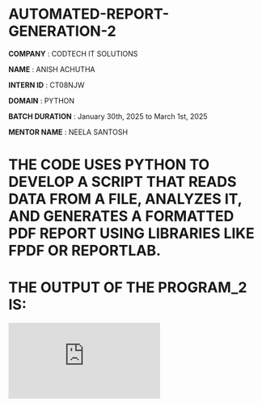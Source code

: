 # AUTOMATED-REPORT-GENERATION-2

**COMPANY** : CODTECH IT SOLUTIONS

**NAME** : ANISH ACHUTHA

**INTERN ID** : CT08NJW

**DOMAIN** : PYTHON

**BATCH DURATION** : January 30th, 2025 to March 1st, 2025

**MENTOR NAME** : NEELA SANTOSH

# THE CODE USES PYTHON TO DEVELOP A SCRIPT THAT READS DATA FROM A FILE, ANALYZES IT, AND GENERATES A FORMATTED PDF REPORT USING LIBRARIES LIKE FPDF OR REPORTLAB.

# THE OUTPUT OF THE PROGRAM_2 IS:

![OUTPUT](https://github.com/AnishAchutha05/AUTOMATED-REPORT-GENERATION-2/blob/main/report.pdf)







